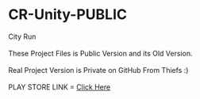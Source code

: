 # CR-Unity-PUBLIC
City Run</br>
</br>
These Project Files is Public Version and its Old Version. </br>
</br>
Real Project Version is Private on GitHub From Thiefs  :) </br>
</br>
PLAY STORE LINK = <a href="https://play.google.com/store/apps/developer?id=HK7020">Click Here</a>
